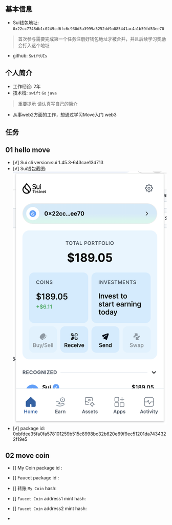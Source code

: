 ## 基本信息
- Sui钱包地址: `0x22cc7748db1c0249cd6fc6c930d5a3999a5252dd9a085441ac4a1b59fd53ee70`
> 首次参与需要完成第一个任务注册好钱包地址才被合并，并且后续学习奖励会打入这个地址
- github: `SwiftUIs`

## 个人简介
- 工作经验: 2年
- 技术栈: `swift` `Go` `java`
> 重要提示 请认真写自己的简介
- 从事web2方面的工作，想通过学习Move入门 web3 

## 任务

##   01 hello move  
- [√] Sui cli version:sui 1.45.3-643cae13d713
- [√] Sui钱包截图: ![Sui钱包截图](./images/2091743134416_.pic.jpg)
- [√] package id: 0xbfdee35fa0fa578101259b515c8998bc32b620e69f9ec51201da7434322f19e5

##   02 move coin
- [] My Coin package id : 
- [] Faucet package id : 
- [] 转账 `My Coin` hash:
- [] `Faucet Coin` address1 mint hash:
- [] `Faucet Coin` address2 mint hash:

- 
